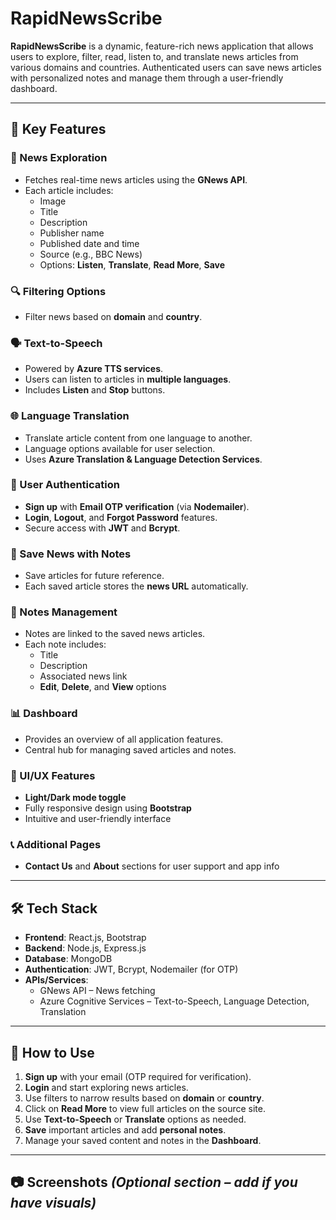 # **RapidNewsScribe**

**RapidNewsScribe** is a dynamic, feature-rich news application that allows users to explore, filter, read, listen to, and translate news articles from various domains and countries. Authenticated users can save news articles with personalized notes and manage them through a user-friendly dashboard.

---

## 🚀 **Key Features**

### 📰 News Exploration
- Fetches real-time news articles using the **GNews API**.
- Each article includes:
  - Image
  - Title
  - Description
  - Publisher name
  - Published date and time
  - Source (e.g., BBC News)
  - Options: **Listen**, **Translate**, **Read More**, **Save**

### 🔍 Filtering Options
- Filter news based on **domain** and **country**.

### 🗣️ Text-to-Speech
- Powered by **Azure TTS services**.
- Users can listen to articles in **multiple languages**.
- Includes **Listen** and **Stop** buttons.

### 🌐 Language Translation
- Translate article content from one language to another.
- Language options available for user selection.
- Uses **Azure Translation & Language Detection Services**.

### 🔐 User Authentication
- **Sign up** with **Email OTP verification** (via **Nodemailer**).
- **Login**, **Logout**, and **Forgot Password** features.
- Secure access with **JWT** and **Bcrypt**.

### 💾 Save News with Notes
- Save articles for future reference.
- Each saved article stores the **news URL** automatically.

### 📝 Notes Management
- Notes are linked to the saved news articles.
- Each note includes:
  - Title
  - Description
  - Associated news link
  - **Edit**, **Delete**, and **View** options

### 📊 Dashboard
- Provides an overview of all application features.
- Central hub for managing saved articles and notes.

### 🎨 UI/UX Features
- **Light/Dark mode toggle**
- Fully responsive design using **Bootstrap**
- Intuitive and user-friendly interface

### 📞 Additional Pages
- **Contact Us** and **About** sections for user support and app info

---

## 🛠️ Tech Stack

- **Frontend**: React.js, Bootstrap
- **Backend**: Node.js, Express.js
- **Database**: MongoDB
- **Authentication**: JWT, Bcrypt, Nodemailer (for OTP)
- **APIs/Services**:
  - GNews API – News fetching
  - Azure Cognitive Services – Text-to-Speech, Language Detection, Translation

---

## 📌 How to Use

1. **Sign up** with your email (OTP required for verification).
2. **Login** and start exploring news articles.
3. Use filters to narrow results based on **domain** or **country**.
4. Click on **Read More** to view full articles on the source site.
5. Use **Text-to-Speech** or **Translate** options as needed.
6. **Save** important articles and add **personal notes**.
7. Manage your saved content and notes in the **Dashboard**.

---

## 📷 Screenshots *(Optional section – add if you have visuals)*

